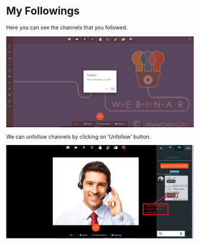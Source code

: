 # My Followings

Here you can see the channels that you followed.

![](../.gitbook/assets/image%20%2836%29.png)

We can unfollow channels by clicking on ‘Unfollow’ button.

![](../.gitbook/assets/image%20%28169%29.png)



